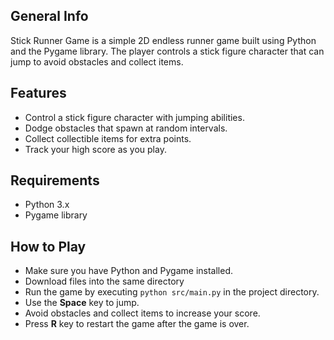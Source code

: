 ## General Info

Stick Runner Game is a simple 2D endless runner game built using Python and the Pygame library. The player controls a stick figure character that can jump to avoid obstacles and collect items.

## Features

- Control a stick figure character with jumping abilities.
- Dodge obstacles that spawn at random intervals.
- Collect collectible items for extra points.
- Track your high score as you play.

## Requirements

- Python 3.x
- Pygame library

## How to Play

+ Make sure you have Python and Pygame installed.
+ Download files into the same directory
+ Run the game by executing `python src/main.py` in the project directory.
+ Use the **Space** key to jump.
+ Avoid obstacles and collect items to increase your score.
+ Press **R** key to restart the game after the game is over.
